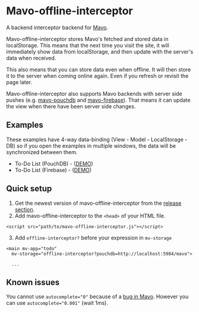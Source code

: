 # Mavo-offline-interceptor

A backend interceptor backend for [Mavo](https://mavo.io).

Mavo-offline-interceptor stores Mavo's fetched and stored data in localStorage. This means that the next time you visit the site, it will immediately show data from localStorage, and then update with the server's data when received.

This also means that you can store data even when offline. It will then store it to the server when coming online again. Even if you refresh or revisit the page later.

Mavo-offline-interceptor also supports Mavo backends with server side pushes (e.g. [mavo-pouchdb](https://github.com/valterkraemer/mavo-pouchdb) and [mavo-firebase](https://github.com/valterkraemer/mavo-firebase)). That means it can update the view when there have been server side changes.

## Examples

These examples have 4-way data-binding (View - Model - LocalStorage - DB) so if you open the examples in multiple windows, the data will be synchronized between them.

- To-Do List (PouchDB) - ([DEMO](https://valterkraemer.github.io/mavo-offline-interceptor/examples/todo-pouchdb/))
- To-Do List (Firebase) - ([DEMO](https://valterkraemer.github.io/mavo-offline-interceptor/examples/todo-firebase/))

## Quick setup

1. Get the newest version of mavo-offline-interceptor from the [release section](https://github.com/valterkraemer/mavo-offline-interceptor/releases).
2. Add mavo-offline-interceptor to the `<head>` of your HTML file.
```
<script src="path/to/mavo-offline-interceptor.js"></script>
```
3. Add `offline-interceptor?` before your expression in `mv-storage`
```
<main mv-app="todo"
  mv-storage="offline-interceptor?pouchdb=http://localhost:5984/mavo">

  ...
```

## Known issues

You cannot use `autocomplete="0"` because of a [bug in Mavo](https://github.com/mavoweb/mavo/issues/256). However you can use `autocomplete="0.001"` (wait 1ms).
